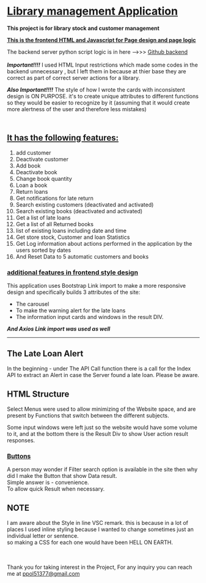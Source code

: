 # <u> Library management Application</u>

**This project is for library stock and customer management**

**<u>This is the frontend HTML and Javascript for Page design and page logic</u>**

The backend server python script logic is in here -->>> [Github backend](https://github.com/shanaor/backhand_library_project)
<br><br> ***Important!!!!*** I used HTML Input restrictions which made some codes in the backend unnecessary , but I left them in because at thier base they are correct as part of correct server actions for a library. 

 ***Also Important!!!!*** The style of how I wrote the cards with inconsistent design is ON PURPOSE. it's to create unique attributes to different functions so they would be easier to recognize by it (assuming that it would create more alertness of the user and therefore less mistakes)

## <br><u>It has the following features:</u>

1. add customer
2. Deactivate customer
3. Add book
4. Deactivate book
5. Change book quantity
6. Loan a book
7. Return loans
8. Get notifications for late return
9. Search existing customers (deactivated and activated)
10. Search existing books (deactivated and activated)
11. Get a list of late loans
12. Get a list of all Returned books
13. list of existing loans including date and time
14. Get store stock, Customer and loan Statistics
15. Get Log information about actions performed in the application by the users sorted by dates
16. And Reset Data to 5 automatic customers and books

### <u>additional features in frontend style design</u>
This application uses Bootstrap Link import to make a more responsive design and specifically builds 3 attributes of the site: 
- The carousel
- To make the warning alert for the late loans
- The information input cards and windows in the result DIV.

***And Axios Link import was used as well***
_____

## The Late Loan Alert
In the beginning - under The API Call function there is a call for the Index API to extract an Alert in case the Server found a late loan. Please be aware. 

## HTML Structure

Select Menus were used to allow minimizing of the Website space, and are present by Functions that switch between the different subjects. 

Some input windows were left just so the website would have some volume to it, and at the bottom there is the Result Div to show User action result responses. 

### <u> Buttons </u> 
A person may wonder if Filter search option is available in the site then why did I make the Button that show Data result. <br>
Simple answer is - convenience. <br>
 To allow quick Result when necessary. 



## NOTE ## 

I am aware about the Style in line VSC remark. this is because in a lot of places I used inline styling because I wanted to change sometimes just an individual letter or sentence. <br> so making a CSS for each one would have been HELL ON EARTH.





<br><br>
Thank you for taking interest in the Project,
For any inquiry you can reach me at ppol51377@gmail.com